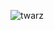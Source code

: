 ![twarz](https://user-images.githubusercontent.com/102881312/161402677-5107c7f1-e414-4330-8426-91300e5e1669.png)
